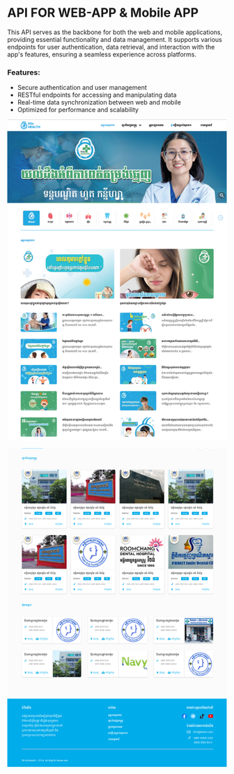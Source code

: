 # API FOR WEB-APP & Mobile APP

This API serves as the backbone for both the web and mobile applications, providing essential functionality and data management. It supports various endpoints for user authentication, data retrieval, and interaction with the app's features, ensuring a seamless experience across platforms.

### Features:
- Secure authentication and user management
- RESTful endpoints for accessing and manipulating data
- Real-time data synchronization between web and mobile
- Optimized for performance and scalability

![image](https://github.com/CHHORNSeyha88/kilo-health-admin/blob/main/HomeHead.png?raw=true)

![image](https://github.com/CHHORNSeyha88/kilo-health-admin/blob/main/HomeFooter.png?raw=true)


